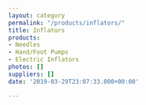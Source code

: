 ```yaml
---
layout: category
permalink: "/products/inflators/"
title: Inflators
products:
- Needles
- Hand/Foot Pumps
- Electric Inflators
photos: []
suppliers: []
date: '2019-03-29T23:07:33.000+00:00'

---
```

